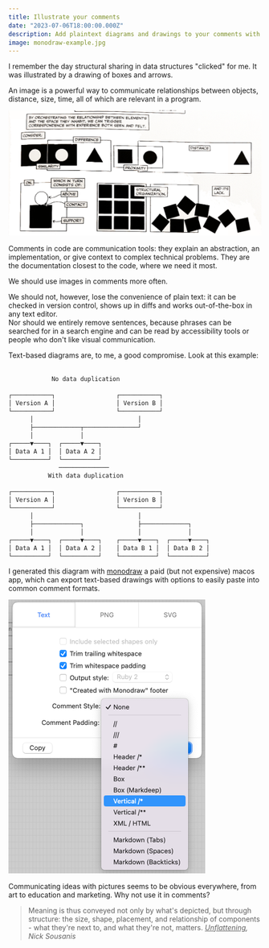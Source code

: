 ```yaml
---
title: Illustrate your comments
date: "2023-07-06T18:00:00.000Z"
description: Add plaintext diagrams and drawings to your comments with Monodraw
image: monodraw-example.jpg
---
```


I remember the day structural sharing in data structures "clicked" for me. It was illustrated by a drawing of boxes and arrows.

An image is a powerful way to communicate relationships between objects, distance, size, time, all of which are relevant in a program.

![Unflattening, Nick Sousanis](unflattening-relationships.png "In “Unflattening”, Nick Sousanis illustrates how shape, distance, repetition, separation, negative space and other visual tools can communicate relationships by tapping into a common experience of the world.")

Comments in code are communication tools: they explain an abstraction, an implementation, or give context to complex technical problems. They are the documentation closest to the code, where we need it most.  

We should use images in comments more often.   

We should not, however, lose the convenience of plain text: it can be checked in version control, shows up in diffs and works out-of-the-box in any text editor.   
Nor should we entirely remove sentences, because phrases can be searched for in a search engine and can be read by accessibility tools or people who don't like visual communication.

Text-based diagrams are, to me, a good compromise. Look at this example:

```

            No data duplication

┌───────────┐                 ┌───────────┐
│ Version A │                 │ Version B │
└───────────┘                 └───────────┘
      │                             │
      ├─────────────┬───────────────┘
      │             │
┌─────▼────┐  ┌─────▼────┐
│ Data A 1 │  │ Data A 2 │
└──────────┘  └──────────┘
              ──────────────
           With data duplication

┌───────────┐                 ┌───────────┐
│ Version A │                 │ Version B │
└───────────┘                 └───────────┘
      │                             │
      ├─────────────┐               ├─────────────┐
      │             │               │             │
┌─────▼────┐  ┌─────▼────┐    ┌─────▼────┐  ┌─────▼────┐
│ Data A 1 │  │ Data A 2 │    │ Data B 1 │  │ Data B 2 │
└──────────┘  └──────────┘    └──────────┘  └──────────┘
```

I generated this diagram with [monodraw](https://monodraw.helftone.com) a paid (but not expensive) macos app, which can export text-based drawings with options to easily paste into common comment formats.  

![Monodraw text export menu](monodraw-export.png "A list of common comment formats in the monodraw export menu.")

Communicating ideas with pictures seems to be obvious everywhere, from art to education and marketing. Why not use it in comments?

> Meaning is thus conveyed not only by what's depicted, but through structure:
> the size, shape, placement, and relationship of components - what they're next to, and what they're not, matters.
> <cite><u>Unflattening</u>, Nick Sousanis</cite>